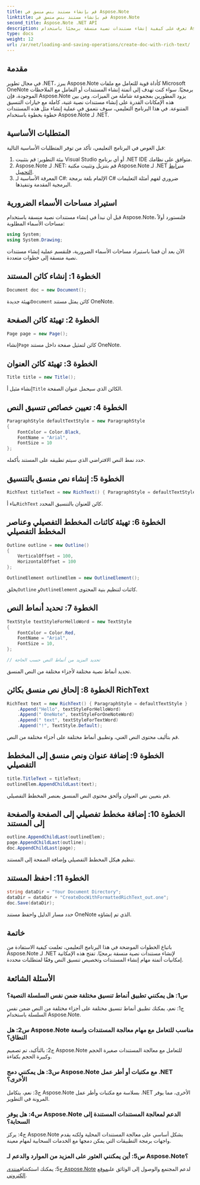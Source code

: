 ```yaml
---
title: قم بإنشاء مستند بنص منسق في Aspose.Note
linktitle: قم بإنشاء مستند بنص منسق في Aspose.Note
second_title: Aspose.Note .NET API
description: تعرف على كيفية إنشاء مستندات نصية منسقة برمجيًا باستخدام Aspose.Note لـ .NET. دليل خطوة بخطوة مع أمثلة التعليمات البرمجية.
type: docs
weight: 12
url: /ar/net/loading-and-saving-operations/create-doc-with-rich-text/
---
```

## مقدمة

في مجال تطوير .NET، يبرز Aspose.Note كأداة قوية للتعامل مع ملفات Microsoft OneNote برمجيًا. سواء كنت تهدف إلى أتمتة إنشاء المستندات أو التعامل مع الملاحظات الموجودة، فإن Aspose.Note يزود المطورين بمجموعة شاملة من الميزات. ومن بين هذه الإمكانات القدرة على إنشاء مستندات نصية غنية، كاملة مع خيارات التنسيق المتنوعة. في هذا البرنامج التعليمي، سوف نتعمق في عملية إنشاء مثل هذه المستندات خطوة بخطوة باستخدام Aspose.Note لـ .NET.

## المتطلبات الأساسية

قبل الغوص في البرنامج التعليمي، تأكد من توفر المتطلبات الأساسية التالية:

1. بيئة التطوير: قم بتثبيت Visual Studio أو أي برنامج .NET IDE متوافق على نظامك.
2.  Aspose.Note لـ .NET: قم بتنزيل وتثبيت مكتبة Aspose.Note لـ .NET من[رابط التحميل](https://releases.aspose.com/note/net/).
3. المعرفة الأساسية لـ C#: الإلمام بلغة برمجة C# ضروري لفهم أمثلة التعليمات البرمجية المقدمة وتنفيذها.

## استيراد مساحات الأسماء الضرورية

قبل أن نبدأ في إنشاء مستندات نصية منسقة باستخدام Aspose.Note، فلنستورد أولاً مساحات الأسماء المطلوبة:

```csharp
using System;
using System.Drawing;
```

الآن بعد أن قمنا باستيراد مساحات الأسماء الضرورية، فلنقسم عملية إنشاء مستندات نصية منسقة إلى خطوات متعددة.

## الخطوة 1: إنشاء كائن المستند

```csharp
Document doc = new Document();
```

 تهيئة جديدة`Document` كائن يمثل مستند OneNote.

## الخطوة 2: تهيئة كائن الصفحة

```csharp
Page page = new Page();
```

 إنشاء`Page` كائن لتمثيل صفحة داخل مستند OneNote.

## الخطوة 3: تهيئة كائن العنوان

```csharp
Title title = new Title();
```

 إنشاء مثيل أ`Title` الكائن الذي سيحمل عنوان الصفحة.

## الخطوة 4: تعيين خصائص تنسيق النص

```csharp
ParagraphStyle defaultTextStyle = new ParagraphStyle
{
    FontColor = Color.Black,
    FontName = "Arial",
    FontSize = 10
};
```

حدد نمط النص الافتراضي الذي سيتم تطبيقه على المستند بأكمله.

## الخطوة 5: إنشاء نص منسق بالتنسيق

```csharp
RichText titleText = new RichText() { ParagraphStyle = defaultTextStyle }.Append("Title!");
```

 بناء أ`RichText` كائن للعنوان بالتنسيق المحدد.

## الخطوة 6: تهيئة كائنات المخطط التفصيلي وعناصر المخطط التفصيلي

```csharp
Outline outline = new Outline()
{
    VerticalOffset = 100,
    HorizontalOffset = 100
};

OutlineElement outlineElem = new OutlineElement();
```

 يخلق`Outline` و`OutlineElement` كائنات لتنظيم بنية المحتوى.

## الخطوة 7: تحديد أنماط النص

```csharp
TextStyle textStyleForHelloWord = new TextStyle
{
    FontColor = Color.Red,
    FontName = "Arial",
    FontSize = 10,
};

// تحديد المزيد من أنماط النص حسب الحاجة
```

تحديد أنماط نصية مختلفة لأجزاء مختلفة من النص المنسق.

## الخطوة 8: إلحاق نص منسق بكائن RichText

```csharp
RichText text = new RichText() { ParagraphStyle = defaultTextStyle }
    .Append("Hello", textStyleForHelloWord)
    .Append(" OneNote", textStyleForOneNoteWord)
    .Append(" text", textStyleForTextWord)
    .Append("!", TextStyle.Default);
```

قم بتأليف محتوى النص الغني، وتطبيق أنماط مختلفة على أجزاء مختلفة من النص.

## الخطوة 9: إضافة عنوان ونص منسق إلى المخطط التفصيلي

```csharp
title.TitleText = titleText;
outlineElem.AppendChildLast(text);
```

قم بتعيين نص العنوان وألحق محتوى النص المنسق بعنصر المخطط التفصيلي.

## الخطوة 10: إضافة مخطط تفصيلي إلى الصفحة والصفحة إلى المستند

```csharp
outline.AppendChildLast(outlineElem);
page.AppendChildLast(outline);
doc.AppendChildLast(page);
```

تنظيم هيكل المخطط التفصيلي وإضافة الصفحة إلى المستند.

## الخطوة 11: احفظ المستند

```csharp
string dataDir = "Your Document Directory";
dataDir = dataDir + "CreateDocWithFormattedRichText_out.one";
doc.Save(dataDir);
```

حدد مسار الدليل واحفظ مستند OneNote الذي تم إنشاؤه.

## خاتمة

باتباع الخطوات الموضحة في هذا البرنامج التعليمي، تعلمت كيفية الاستفادة من Aspose.Note لـ .NET لإنشاء مستندات نصية منسقة برمجيًا. تفتح هذه الإمكانية إمكانيات أتمتة مهام إنشاء المستندات وتخصيص تنسيق النص وفقًا لمتطلبات محددة.

## الأسئلة الشائعة

### س1: هل يمكنني تطبيق أنماط تنسيق مختلفة ضمن نفس السلسلة النصية؟

ج1: نعم، يمكنك تطبيق أنماط تنسيق مختلفة على أجزاء مختلفة من النص ضمن نفس السلسلة باستخدام Aspose.Note.

### س2: هل Aspose.Note مناسب للتعامل مع مهام معالجة المستندات واسعة النطاق؟

ج2: بالتأكيد، تم تصميم Aspose.Note للتعامل مع معالجة المستندات صغيرة الحجم وكبيرة الحجم بكفاءة.

### س3: هل يمكنني دمج Aspose.Note مع مكتبات أو أطر عمل .NET الأخرى؟

ج3: نعم، يتكامل Aspose.Note بسلاسة مع مكتبات وأطر عمل .NET الأخرى، مما يوفر المرونة في التطوير.

### س4: هل يوفر Aspose.Note الدعم لمعالجة المستندات المستندة إلى السحابة؟

ج4: يركز Aspose.Note بشكل أساسي على معالجة المستندات المحلية ولكنه يقدم واجهات برمجة التطبيقات التي يمكن دمجها مع الخدمات السحابية لمهام معينة.

### س5: أين يمكنني العثور على المزيد من الموارد والدعم لـ Aspose.Note؟

 ج5: يمكنك استكشاف[منتدى Aspose.Note](https://forum.aspose.com/c/note/28) لدعم المجتمع والوصول إلى الوثائق على[موقع إلكتروني](https://reference.aspose.com/note/net/).
